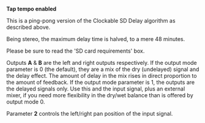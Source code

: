 
**Tap tempo enabled**

This is a ping-pong version of the Clockable SD Delay algorithm as described above.

Being stereo, the maximum delay time is halved, to a mere 48 minutes.

Please be sure to read the 'SD card requirements' box.

Outputs **A** & **B** are the left and right outputs respectively. If the output mode parameter is 0 (the default), they are a
mix of the dry (undelayed)
signal and the delay effect. The amount of delay in the mix rises in direct proportion to the amount of feedback. If the
output mode parameter is 1, the outputs are the delayed signals only. Use this and the input signal, plus an external
mixer, if you need more flexibility in the dry/wet balance than is offered by output mode 0.

Parameter **2** controls the left/right pan position of the input signal.
